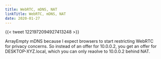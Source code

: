 ```yaml
---
title: WebRTC, mDNS, NAT
linkTitle: WebRTC, mDNS, NAT
date: 2020-01-27
---
```


{{< tweet 1221972094927413248 >}}

ArrayEmpty mDNS because I expect browsers to start restricting WebRTC for privacy concerns. So instead of an offer for 10.0.0.2, you get an offer for DESKTOP-XYZ.local, which you can only reaolve to 10.0.0.2 behind NAT.
